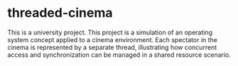 # threaded-cinema
This is a university project. This project is a simulation of an operating system concept applied to a cinema environment. Each spectator in the cinema is represented by a separate thread, illustrating how concurrent access and synchronization can be managed in a shared resource scenario.
